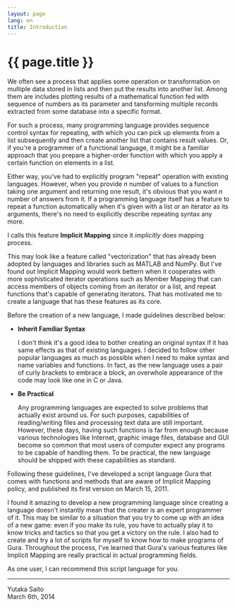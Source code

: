 ```yaml
---
layout: page
lang: en
title: Introduction
---
```


# {{ page.title }}

We often see a process that applies some operation or transformation
on multiple data stored in lists and then put the results into another list.
Among them are includes plotting results of a mathematical function fed with sequence of numbers as its parameter
and tansforming multiple records extracted from some database into a specific format.

For such a process, many programming language provides sequence control syntax for repeating,
with which you can pick up elements from a list subsequently
and then create another list that contains result values.
Or, if you're a programmer of a functional language,
it might be a familiar approach that you prepare a higher-order function
with which you apply a certain function on elements in a list.

Either way, you've had to explicitly program "repeat" operation with existing languages.
However, when you provide *n* number of values to a function taking one argument and returning one result,
it's obvious that you want *n* number of answers from it.
If a programming language itself has a feature to repeat a function automatically
when it's given with a list or an iterator as its arguments,
there's no need to explicitly describe repeating syntax any more.

I calls this feature **Implicit Mapping** since it *implicitly* does mapping process.

This may look like a feature called "vectorization"
that has already been adopted by languages and libraries such as MATLAB and NumPy.
But I've found out Implicit Mapping would work bettern when it cooperates with
more sophisticated iterator operations such as Member Mapping that can access members
of objects coming from an iterator or a list,
and repeat functions that's capable of generating iterators.
That has motivated me to create a language that has these features as its core.

Before the creation of a new language, I made guidelines described below:

* __Inherit Familiar Syntax__

  I don't think it's a good idea to bother creating an original syntax
  if it has same effects as that of existing languages.
  I decided to follow other popular languages as much as possible
  when I need to make syntax and name variables and functions.
  In fact, as the new language uses a pair of curly brackets to embrace a block,
  an overwhole appearance of the code may look like one in C or Java.

* __Be Practical__

  Any programming languages are expected to solve problems that actually exist around us.
  For such purposes, capabilities of reading/writing files and processing text data are still important.
  However, these days, having such functions is far from enough
  because various technologies like Internet, graphic image files, database and GUI become so common
  that most users of computer expect any programs to be capable of handling them.
  To be practical, the new language should be shipped with these capabilities as standard.

Following these guidelines, I've developed a script language Gura
that comes with functions and methods that are aware of Implicit Mapping policy,
and published its first version on March 15, 2011.

I found it amazing to develop a new programming language
since creating a language doesn't instantly mean that the creater is an expert programmer of it.
This may be similar to a situation that you try to come up with an idea of a new game:
even if you make its rule, you have to actually play it to know tricks and tactics
so that you get a victory on the rule.
I also had to create and try a lot of scripts for myself to know how to make programs of Gura.
Throughout the process, I've learned that Gura's various features like Implicit Mapping
are really practical in actual programming fields.

As one user, I can recommend this script language for you.

--------
Yutaka Saito  
March 6th, 2014

